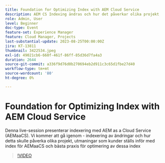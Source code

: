 ```yaml
---
title: Foundation for Optimizing Index with AEM Cloud Service
description: AEM CS Indexing ändras och hur det påverkar olika projekt, utmaningar som kunder ställs inför med index för AEMaaCS och bästa praxis för optimering av dessa index
role: Admin, User
level: Beginner
doc-type: Event
feature-set: Experience Manager
feature: Cloud Manager, Projects
last-substantial-update: 2023-08-25T00:00:00Z
jira: KT-13811
thumbnail: 3422534.jpeg
exl-id: 49021cb6-660f-461f-86ff-85d36d7fa4a3
duration: 2644
source-git-commit: a336f9d76d0b270694eb2d911c3c65d1fbe27d40
workflow-type: tm+mt
source-wordcount: '80'
ht-degree: 0%

---
```


# Foundation for Optimizing Index with AEM Cloud Service

Denna live-session presenterar indexering med AEM as a Cloud Service (AEMaaCS). Vi kommer att gå igenom - indexering av ändringar och hur detta skulle påverka olika projekt, utmaningar som kunder ställs inför med index för AEMaaCS och bästa praxis för optimering av dessa index

>[!VIDEO](https://video.tv.adobe.com/v/3422534/?learn=on)
